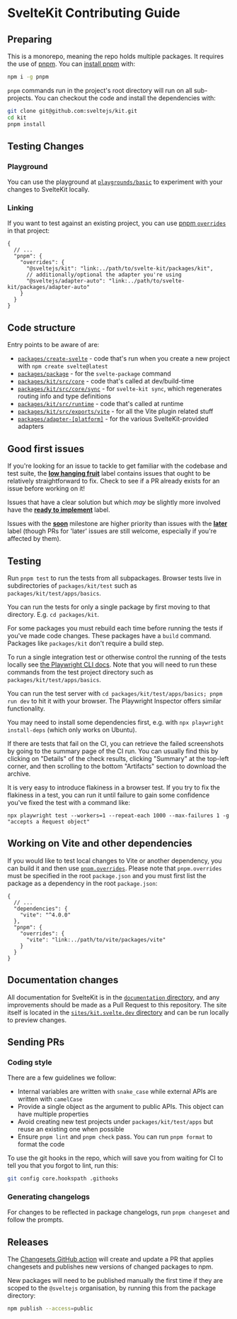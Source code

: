 # SvelteKit Contributing Guide

## Preparing

This is a monorepo, meaning the repo holds multiple packages. It requires the use of [pnpm](https://pnpm.io/). You can [install pnpm](https://pnpm.io/installation) with:

```bash
npm i -g pnpm
```

`pnpm` commands run in the project's root directory will run on all sub-projects. You can checkout the code and install the dependencies with:

```bash
git clone git@github.com:sveltejs/kit.git
cd kit
pnpm install
```

## Testing Changes

### Playground

You can use the playground at [`playgrounds/basic`](./playgrounds/basic/) to experiment with your changes to SvelteKit locally.

### Linking

If you want to test against an existing project, you can use [pnpm `overrides`](https://pnpm.io/package_json#pnpmoverrides) in that project:

```jsonc
{
  // ...
  "pnpm": {
    "overrides": {
      "@sveltejs/kit": "link:../path/to/svelte-kit/packages/kit",
      // additionally/optional the adapter you're using
      "@sveltejs/adapter-auto": "link:../path/to/svelte-kit/packages/adapter-auto"
    }
  }
}
```

## Code structure

Entry points to be aware of are:

- [`packages/create-svelte`](https://github.com/sveltejs/kit/tree/master/packages/create-svelte) - code that's run when you create a new project with `npm create svelte@latest`
- [`packages/package`](https://github.com/sveltejs/kit/tree/master/packages/package) - for the `svelte-package` command
- [`packages/kit/src/core`](https://github.com/sveltejs/kit/tree/master/packages/kit/src/core) - code that's called at dev/build-time
- [`packages/kit/src/core/sync`](https://github.com/sveltejs/kit/tree/master/packages/kit/src/core/sync) - for `svelte-kit sync`, which regenerates routing info and type definitions
- [`packages/kit/src/runtime`](https://github.com/sveltejs/kit/tree/master/packages/kit/src/runtime) - code that's called at runtime
- [`packages/kit/src/exports/vite`](https://github.com/sveltejs/kit/tree/master/packages/kit/src/exports/vite) - for all the Vite plugin related stuff
- [`packages/adapter-[platform]`](https://github.com/sveltejs/kit/tree/master/packages) - for the various SvelteKit-provided adapters

## Good first issues

If you're looking for an issue to tackle to get familiar with the codebase and test suite, the [**low hanging fruit**](https://github.com/sveltejs/kit/issues?q=is%3Aissue+is%3Aopen+label%3A%22low+hanging+fruit%22) label contains issues that ought to be relatively straightforward to fix. Check to see if a PR already exists for an issue before working on it!

Issues that have a clear solution but which _may_ be slightly more involved have the [**ready to implement**](https://github.com/sveltejs/kit/issues?q=is%3Aissue+is%3Aopen+label%3A%22ready+to+implement%22) label.

Issues with the [**soon**](https://github.com/sveltejs/kit/issues?q=is%3Aissue+is%3Aopen+milestone%3Asoon) milestone are higher priority than issues with the [**later**](https://github.com/sveltejs/kit/issues?q=is%3Aissue+is%3Aopen+milestone%3Alater+) label (though PRs for 'later' issues are still welcome, especially if you're affected by them).

## Testing

Run `pnpm test` to run the tests from all subpackages. Browser tests live in subdirectories of `packages/kit/test` such as `packages/kit/test/apps/basics`.

You can run the tests for only a single package by first moving to that directory. E.g. `cd packages/kit`.

For some packages you must rebuild each time before running the tests if you've made code changes. These packages have a `build` command. Packages like `packages/kit` don't require a build step.

To run a single integration test or otherwise control the running of the tests locally see [the Playwright CLI docs](https://playwright.dev/docs/test-cli). Note that you will need to run these commands from the test project directory such as `packages/kit/test/apps/basics`.

You can run the test server with `cd packages/kit/test/apps/basics; pnpm run dev` to hit it with your browser. The Playwright Inspector offers similar functionality.

You may need to install some dependencies first, e.g. with `npx playwright install-deps` (which only works on Ubuntu).

If there are tests that fail on the CI, you can retrieve the failed screenshots by going to the summary page of the CI run. You can usually find this by clicking on "Details" of the check results, clicking "Summary" at the top-left corner, and then scrolling to the bottom "Artifacts" section to download the archive.

It is very easy to introduce flakiness in a browser test. If you try to fix the flakiness in a test, you can run it until failure to gain some confidence you've fixed the test with a command like:

```
npx playwright test --workers=1 --repeat-each 1000 --max-failures 1 -g "accepts a Request object"
```

## Working on Vite and other dependencies

If you would like to test local changes to Vite or another dependency, you can build it and then use [`pnpm.overrides`](https://pnpm.io/package_json#pnpmoverrides). Please note that `pnpm.overrides` must be specified in the root `package.json` and you must first list the package as a dependency in the root `package.json`:

```jsonc
{
  // ...
  "dependencies": {
    "vite": "^4.0.0"
  },
  "pnpm": {
    "overrides": {
      "vite": "link:../path/to/vite/packages/vite"
    }
  }
}
```

## Documentation changes

All documentation for SvelteKit is in the [`documentation` directory](https://github.com/sveltejs/kit/tree/master/documentation), and any improvements should be made as a Pull Request to this repository. The site itself is located in the [`sites/kit.svelte.dev` directory](https://github.com/sveltejs/kit/tree/master/sites/kit.svelte.dev) and can be run locally to preview changes.

## Sending PRs

### Coding style

There are a few guidelines we follow:

- Internal variables are written with `snake_case` while external APIs are written with `camelCase`
- Provide a single object as the argument to public APIs. This object can have multiple properties
- Avoid creating new test projects under `packages/kit/test/apps` but reuse an existing one when possible
- Ensure `pnpm lint` and `pnpm check` pass. You can run `pnpm format` to format the code

To use the git hooks in the repo, which will save you from waiting for CI to tell you that you forgot to lint, run this:

```bash
git config core.hookspath .githooks
```

### Generating changelogs

For changes to be reflected in package changelogs, run `pnpm changeset` and follow the prompts.

## Releases

The [Changesets GitHub action](https://github.com/changesets/action#with-publishing) will create and update a PR that applies changesets and publishes new versions of changed packages to npm.

New packages will need to be published manually the first time if they are scoped to the `@sveltejs` organisation, by running this from the package directory:

```bash
npm publish --access=public
```

